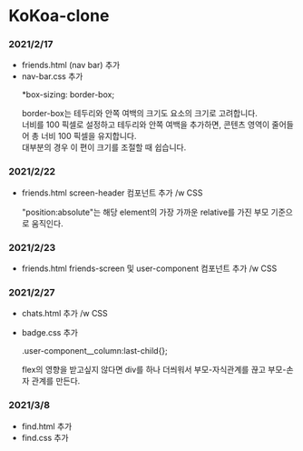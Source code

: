 # KoKoa-clone

### 2021/2/17
- friends.html (nav bar) 추가
- nav-bar.css 추가 
  <p> *box-sizing: border-box; </p>
    <p> border-box는 테두리와 안쪽 여백의 크기도 요소의 크기로 고려합니다.<br>
     너비를 100 픽셀로 설정하고 테두리와 안쪽 여백을 추가하면, 콘텐츠 영역이 줄어들어 총 너비 100 픽셀을 유지합니다.<br>
     대부분의 경우 이 편이 크기를 조절할 때 쉽습니다. </p>

### 2021/2/22
- friends.html
screen-header 컴포넌트 추가 /w CSS
  <p> "position:absolute"는 해당 element의 가장 가까운 relative를 가진 부모 기준으로 움직인다.

### 2021/2/23
- friends.html
friends-screen 및 user-component 컴포넌트 추가 /w CSS


### 2021/2/27
- chats.html 추가 /w CSS
- badge.css 추가  

  <p> .user-component__column:last-child{}; </p>
  <p> flex의 영향을 받고싶지 않다면 div를 하나 더씌워서 부모-자식관계를 끊고 부모-손자 관계를 만든다. </p>

### 2021/3/8
- find.html 추가
- find.css 추가
